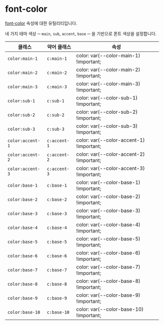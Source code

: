 # font-color

[font-color](https://developer.mozilla.org/en-US/docs/Web/CSS/color) 속성에 대한 유틸리티입니다.

네 가지 테마 색상 ─ <code>main</code>, <code>sub</code>, <code>accent</code>, <code>base</code> ─ 을 기반으로 폰트 색상을 설정합니다.

<table>
  <thead>
    <tr>
      <th scope="col">클래스</th>
      <th scope="col">약어 클래스</th>
      <th scope="col">속성</th>
    </tr>
  </thead>
  <tbody>
  <!-- color: var(--color-main-1) -->
<tr>
  <td><code>color:main-1</code></td>
  <td><code>c:main-1</code></td>
  <td><span class="code">color: var(--color-main-1) !important;</span></td>
</tr>

<!-- color: var(--color-main-2) -->
<tr>
  <td><code>color:main-2</code></td>
  <td><code>c:main-2</code></td>
  <td><span class="code">color: var(--color-main-2) !important;</span></td>
</tr>

<!-- color: var(--color-main-3) -->
<tr>
  <td><code>color:main-3</code></td>
  <td><code>c:main-3</code></td>
  <td><span class="code">color: var(--color-main-3) !important;</span></td>
</tr>

<!-- color: var(--color-sub-1) -->
<tr>
  <td><code>color:sub-1</code></td>
  <td><code>c:sub-1</code></td>
  <td><span class="code">color: var(--color-sub-1) !important;</span></td>
</tr>

<!-- color: var(--color-sub-2) -->
<tr>
  <td><code>color:sub-2</code></td>
  <td><code>c:sub-2</code></td>
  <td><span class="code">color: var(--color-sub-2) !important;</span></td>
</tr>

<!-- color: var(--color-sub-3) -->
<tr>
  <td><code>color:sub-3</code></td>
  <td><code>c:sub-3</code></td>
  <td><span class="code">color: var(--color-sub-3) !important;</span></td>
</tr>

<!-- color: var(--color-accent-1) -->
<tr>
  <td><code>color:accent-1</code></td>
  <td><code>c:accent-1</code></td>
  <td><span class="code">color: var(--color-accent-1) !important;</span></td>
</tr>

<!-- color: var(--color-accent-2) -->
<tr>
  <td><code>color:accent-2</code></td>
  <td><code>c:accent-2</code></td>
  <td><span class="code">color: var(--color-accent-2) !important;</span></td>
</tr>

<!-- color: var(--color-accent-3) -->
<tr>
  <td><code>color:accent-3</code></td>
  <td><code>c:accent-3</code></td>
  <td><span class="code">color: var(--color-accent-3) !important;</span></td>
</tr>

<!-- color: var(--color-base-1) -->
<tr>
  <td><code>color:base-1</code></td>
  <td><code>c:base-1</code></td>
  <td><span class="code">color: var(--color-base-1) !important;</span></td>
</tr>

<!-- color: var(--color-base-2) -->
<tr>
  <td><code>color:base-2</code></td>
  <td><code>c:base-2</code></td>
  <td><span class="code">color: var(--color-base-2) !important;</span></td>
</tr>

<!-- color: var(--color-base-3) -->
<tr>
  <td><code>color:base-3</code></td>
  <td><code>c:base-3</code></td>
  <td><span class="code">color: var(--color-base-3) !important;</span></td>
</tr>

<!-- color: var(--color-base-4) -->
<tr>
  <td><code>color:base-4</code></td>
  <td><code>c:base-4</code></td>
  <td><span class="code">color: var(--color-base-4) !important;</span></td>
</tr>

<!-- color: var(--color-base-5) -->
<tr>
  <td><code>color:base-5</code></td>
  <td><code>c:base-5</code></td>
  <td><span class="code">color: var(--color-base-5) !important;</span></td>
</tr>

<!-- color: var(--color-base-6) -->
<tr>
  <td><code>color:base-6</code></td>
  <td><code>c:base-6</code></td>
  <td><span class="code">color: var(--color-base-6) !important;</span></td>
</tr>

<!-- color: var(--color-base-7) -->
<tr>
  <td><code>color:base-7</code></td>
  <td><code>c:base-7</code></td>
  <td><span class="code">color: var(--color-base-7) !important;</span></td>
</tr>

<!-- color: var(--color-base-8) -->
<tr>
  <td><code>color:base-8</code></td>
  <td><code>c:base-8</code></td>
  <td><span class="code">color: var(--color-base-8) !important;</span></td>
</tr>

<!-- color: var(--color-base-9) -->
<tr>
  <td><code>color:base-9</code></td>
  <td><code>c:base-9</code></td>
  <td><span class="code">color: var(--color-base-9) !important;</span></td>
</tr>

<!-- color: var(--color-base-10) -->
<tr>
  <td><code>color:base-10</code></td>
  <td><code>c:base-10</code></td>
  <td><span class="code">color: var(--color-base-10) !important;</span></td>
</tr>

  </tbody>

</table>
